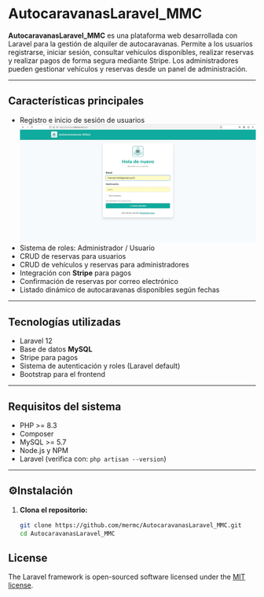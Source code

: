 # AutocaravanasLaravel_MMC 

**AutocaravanasLaravel_MMC** es una plataforma web desarrollada con Laravel para la gestión de alquiler de autocaravanas. Permite a los usuarios registrarse, iniciar sesión, consultar vehículos disponibles, realizar reservas y realizar pagos de forma segura mediante Stripe. Los administradores pueden gestionar vehículos y reservas desde un panel de administración.

---

## Características principales

- Registro e inicio de sesión de usuarios
  ![LoginRegister](https://github.com/mermc/AutocaravanasLaravel_MMC/blob/main/storage/app/public/login.jpg)
- Sistema de roles: Administrador / Usuario
- CRUD de reservas para usuarios
- CRUD de vehículos y reservas para administradores
- Integración con **Stripe** para pagos
- Confirmación de reservas por correo electrónico
- Listado dinámico de autocaravanas disponibles según fechas

---

##  Tecnologías utilizadas

- Laravel 12
- Base de datos **MySQL**
- Stripe para pagos
- Sistema de autenticación y roles (Laravel default)
- Bootstrap para el frontend

---

## Requisitos del sistema

- PHP >= 8.3
- Composer  
- MySQL >= 5.7  
- Node.js y NPM  
- Laravel (verifica con: `php artisan --version`)

---

## ⚙Instalación

1. **Clona el repositorio:**

   ```bash
   git clone https://github.com/mermc/AutocaravanasLaravel_MMC.git
   cd AutocaravanasLaravel_MMC

## License

The Laravel framework is open-sourced software licensed under the [MIT license](https://opensource.org/licenses/MIT).
